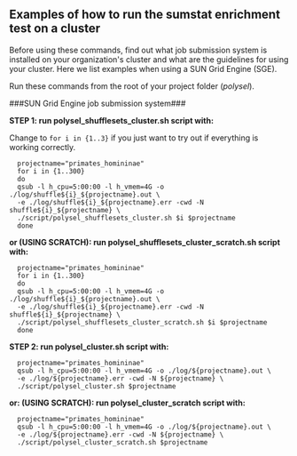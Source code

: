 ## Examples of how to run the sumstat enrichment test on a cluster

Before using these commands, find out what job submission system is installed on your organization's cluster and what are the guidelines for using your cluster. Here we list examples when using a SUN Grid Engine (SGE).  

Run these commands from the root of your project folder (*polysel*).

###SUN Grid Engine job submission system###

**STEP 1: run polysel_shufflesets_cluster.sh script with:**

Change to `for i in {1..3}` if you just want to try out if everything is working correctly.

	  projectname="primates_homininae"
	  for i in {1..300}
	  do
	  qsub -l h_cpu=5:00:00 -l h_vmem=4G -o ./log/shuffle${i}_${projectname}.out \
	  -e ./log/shuffle${i}_${projectname}.err -cwd -N shuffle${i}_${projectname} \
	  ./script/polysel_shufflesets_cluster.sh $i $projectname
	  done


**or (USING SCRATCH): run polysel_shufflesets_cluster_scratch.sh script with:**

	  projectname="primates_homininae"
	  for i in {1..300}
	  do
	  qsub -l h_cpu=5:00:00 -l h_vmem=4G -o ./log/shuffle${i}_${projectname}.out \
	  -e ./log/shuffle${i}_${projectname}.err -cwd -N shuffle${i}_${projectname} \
	  ./script/polysel_shufflesets_cluster_scratch.sh $i $projectname
	  done


**STEP 2: run polysel_cluster.sh script with:**

	  projectname="primates_homininae"
	  qsub -l h_cpu=5:00:00 -l h_vmem=4G -o ./log/${projectname}.out \
	  -e ./log/${projectname}.err -cwd -N ${projectname} \
	  ./script/polysel_cluster.sh $projectname

**or: (USING SCRATCH): run polysel_cluster_scratch script with:**

	  projectname="primates_homininae"
	  qsub -l h_cpu=5:00:00 -l h_vmem=4G -o ./log/${projectname}.out \
	  -e ./log/${projectname}.err -cwd -N ${projectname} \
	  ./script/polysel_cluster_scratch.sh $projectname